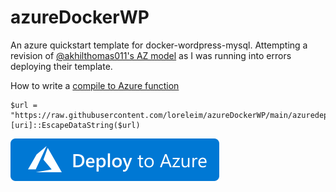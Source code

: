 # azureDockerWP
An azure quickstart template for docker-wordpress-mysql. Attempting a revision of [@akhilthomas011's AZ model](https://github.com/Azure/azure-quickstart-templates/tree/master/application-workloads/wordpress) as I was running into errors deploying their template.


How to write a [compile to Azure function](https://docs.microsoft.com/en-us/azure/azure-resource-manager/templates/deploy-to-azure-button)
```
$url = "https://raw.githubusercontent.com/loreleim/azureDockerWP/main/azuredeploy.json"
[uri]::EscapeDataString($url)
```

[![Deploy To Azure](https://raw.githubusercontent.com/Azure/azure-quickstart-templates/master/1-CONTRIBUTION-GUIDE/images/deploytoazure.svg?sanitize=true)](https://portal.azure.com/#create/Microsoft.Template/uri/https%3A%2F%2Fraw.githubusercontent.com%2Floreleim%2FazureDockerWP%2Fmain%2Fazuredeploy.json)
